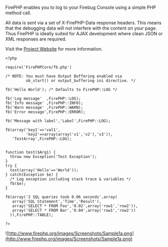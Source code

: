 FirePHP enables you to log to your Firebug Console using a simple PHP method call.

All data is sent via a set of X-FirePHP-Data response headers. This means that the debugging data will not interfere with the content on your page. Thus FirePHP is ideally suited for AJAX development where clean JSON or XML responses are required.

Visit the [Project Website](http://www.firephp.org/) for more information.

```
<?php

require('FirePHPCore/fb.php')

/* NOTE: You must have Output Buffering enabled via
         ob_start() or output_buffering ini directive. */

fb('Hello World'); /* Defaults to FirePHP::LOG */

fb('Log message'  ,FirePHP::LOG);
fb('Info message' ,FirePHP::INFO);
fb('Warn message' ,FirePHP::WARN);
fb('Error message',FirePHP::ERROR);

fb('Message with label','Label',FirePHP::LOG);

fb(array('key1'=>'val1',
         'key2'=>array(array('v1','v2'),'v3')),
   'TestArray',FirePHP::LOG);


function test($Arg1) {
  throw new Exception('Test Exception');
}
try {
  test(array('Hello'=>'World'));
} catch(Exception $e) {
  /* Log exception including stack trace & variables */
  fb($e);
}

fb(array('2 SQL queries took 0.06 seconds',array(
   array('SQL Statement','Time','Result'),
   array('SELECT * FROM Foo','0.02',array('row1','row2')),
   array('SELECT * FROM Bar','0.04',array('row1','row2'))
  )),FirePHP::TABLE);

?>
```


![http://www.firephp.org/images/Screenshots/Sample1a.png](http://www.firephp.org/images/Screenshots/Sample1a.png)

